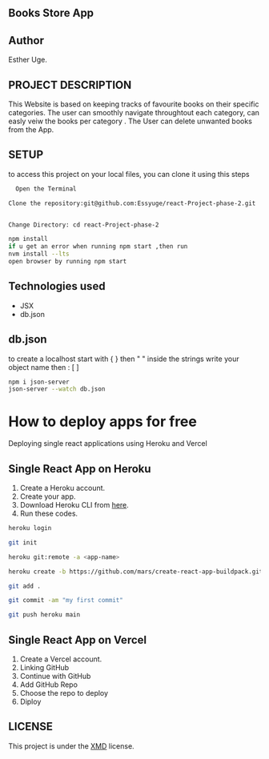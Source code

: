 ## Books Store App

## Author

Esther Uge.

## PROJECT DESCRIPTION
This Website is based on keeping tracks of favourite books on their specific categories. The user can smoothly navigate throughtout each category, can easly veiw the books per category . The User can delete unwanted books from the App.

## SETUP
to access  this project on your local files, you can clone it using this steps

```bash
  Open the Terminal

Clone the repository:git@github.com:Essyuge/react-Project-phase-2.git


Change Directory: cd react-Project-phase-2

npm install
if u get an error when running npm start ,then run
nvm install --lts
open browser by running npm start
```
## Technologies used
*  JSX
*  db.json

## db.json
to create a localhost start with { } then " " inside the strings write your object name then : [ ]
```bash
npm i json-server
json-server --watch db.json
```

# How to deploy apps for free
Deploying single react applications using Heroku and Vercel

## Single React App on Heroku
1) Create a Heroku account.
2) Create your app.
3) Download Heroku CLI from [here](https://devcenter.heroku.com/articles/heroku-cli#download-and-install).
4) Run these codes.

```bash
heroku login
```
```bash
git init
```
```bash
heroku git:remote -a <app-name>
```
```bash
heroku create -b https://github.com/mars/create-react-app-buildpack.git
```
```bash
git add .
```
```bash
git commit -am "my first commit"
```
```bash
git push heroku main
```

## Single React App on Vercel
1) Create a Vercel account.
2) Linking GitHub
3) Continue with GitHub
4) Add GitHub Repo
5) Choose the repo to deploy
6) Diploy



## LICENSE

This project is under the [XMD](License) license.